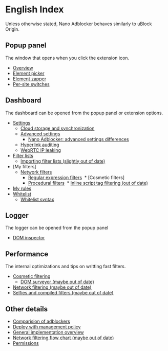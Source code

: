 # English Index

Unless otherwise stated, Nano Adblocker behaves similarly to uBlock Origin.

## Popup panel

The window that opens when you click the extension icon.

* [Overview](https://github.com/gorhill/uBlock/wiki/Quick-guide:-popup-user-interface)
* [Element picker](https://github.com/gorhill/uBlock/wiki/Element-picker)
* [Element zapper](https://github.com/gorhill/uBlock/wiki/Element-zapper)
* [Per-site switches](https://github.com/gorhill/uBlock/wiki/Per-site-switches)

## Dashboard

The dashboard can be opened from the popup panel or extension options.

* [Settings](https://github.com/gorhill/uBlock/wiki/Dashboard:-Settings)
  * [Cloud storage and synchronization](https://github.com/gorhill/uBlock/wiki/Cloud-storage)
  * [Advanced settings](https://github.com/gorhill/uBlock/wiki/Advanced-settings)
    * [Nano Adblocker: advanced settings differences](/en/AdvancedSettings.MD)
  * [Hyperlink auditing](https://github.com/gorhill/uBlock/wiki/Disable-hyperlink-auditing-beacon)
  * [WebRTC IP leaking](https://github.com/gorhill/uBlock/wiki/Prevent-WebRTC-from-leaking-local-IP-address)
* [Filter lists](https://github.com/gorhill/uBlock/wiki/Dashboard:-3rd-party-filters)
  * [Importing filter lists (slightly out of date)](https://github.com/gorhill/uBlock/wiki/Filter-lists-from-around-the-web)
* [My filters]
  * [Network filters](https://github.com/gorhill/uBlock/wiki/Static-filter-syntax)
    * [Regular expression filters](https://github.com/gorhill/uBlock/wiki/Regular-expression-based-filters)
  * [Cosmetic filters]
    * [Procedural filters](https://github.com/gorhill/uBlock/wiki/Procedural-cosmetic-filters)
  * [Inline script tag filtering (out of date)](https://github.com/gorhill/uBlock/wiki/Inline-script-tag-filtering)
* [My rules](https://github.com/gorhill/uBlock/wiki/Dynamic-filtering)
* [Whitelist](https://github.com/gorhill/uBlock/wiki/Dashboard:-Whitelist)
  * [Whitelist syntax](https://github.com/gorhill/uBlock/wiki/How-to-whitelist-a-web-site)

## Logger

The logger can be opened from the popup panel

* [DOM inspector](https://github.com/gorhill/uBlock/wiki/DOM-inspector)

## Performance

The internal optimizations and tips on writting fast filters.

* [Cosmetic filtering](https://github.com/gorhill/uBlock/wiki/Doesn't-uBlock-Origin-add-overhead-to-page-load%3F)
  * [DOM surveyor (maybe out of date)](https://github.com/gorhill/uBlock/wiki/Cosmetic-filtering-in-%C2%B5Block:-version-0.4.0.0-update)
* [Network filtering (maybe out of date)](https://github.com/gorhill/uBlock/wiki/Overview-of-uBlock's-network-filtering-engine:-details)
* [Selfies and compiled filters (maybe out of date)](https://github.com/gorhill/uBlock/wiki/Launch-and-filter-lists-load-performance)

## Other details

* [Comparision of adblockers](/en/ComparisonOfAdblockers.MD)
* [Deploy with management policy](https://github.com/gorhill/uBlock/wiki/Deploying-uBlock-Origin)
* [General implementation overview](https://github.com/gorhill/uBlock/wiki/Does-uBlock-block-ads-or-just-hide-them%3F)
* [Network filtering flow chart (maybe out of date)](https://github.com/gorhill/uBlock/wiki/Overview-of-uBlock's-network-filtering-engine)
* [Permissions](https://github.com/gorhill/uBlock/wiki/Permissions)
